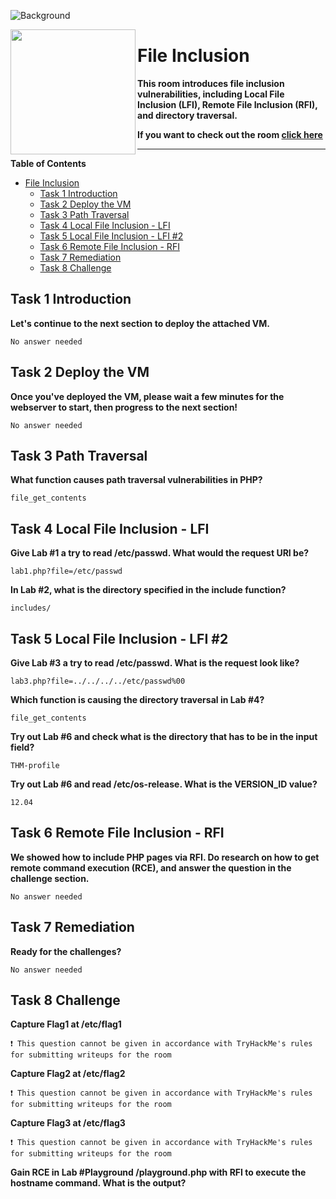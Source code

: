 ![Background](https://tryhackme-images.s3.amazonaws.com/user-uploads/5efe36fb68daf465530ca761/room-content/03376575e888fd097280c51469c29fbc.png)

<img src="https://tryhackme-images.s3.amazonaws.com/room-icons/55de4f7624252f03317e8e202822a6af.png" width="200" height="200" align="left">

# File Inclusion

**This room introduces file inclusion vulnerabilities, including Local File Inclusion (LFI), Remote File Inclusion (RFI), and directory traversal.**

**If you want to check out the room [click here](https://tryhackme.com/room/fileinc)**

---

**Table of Contents**

- [File Inclusion](#file-inclusion)
  - [Task 1 Introduction](#task-1-introduction)
  - [Task 2 Deploy the VM](#task-2-deploy-the-vm)
  - [Task 3 Path Traversal](#task-3-path-traversal)
  - [Task 4 Local File Inclusion - LFI](#task-4-local-file-inclusion---lfi)
  - [Task 5 Local File Inclusion - LFI #2](#task-5-local-file-inclusion---lfi-2)
  - [Task 6 Remote File Inclusion - RFI](#task-6-remote-file-inclusion---rfi)
  - [Task 7 Remediation](#task-7-remediation)
  - [Task 8 Challenge](#task-8-challenge)

## Task 1 Introduction

**Let's continue to the next section to deploy the attached VM.**

    No answer needed

## Task 2 Deploy the VM

**Once you've deployed the VM, please wait a few minutes for the webserver to start, then progress to the next section!**

    No answer needed

## Task 3 Path Traversal

**What function causes path traversal vulnerabilities in PHP?**

    file_get_contents

## Task 4 Local File Inclusion - LFI

**Give Lab #1 a try to read /etc/passwd. What would the request URI be?**

    lab1.php?file=/etc/passwd

**In Lab #2, what is the directory specified in the include function?**

    includes/

## Task 5 Local File Inclusion - LFI #2

**Give Lab #3 a try to read /etc/passwd. What is the request look like?**

    lab3.php?file=../../../../etc/passwd%00

**Which function is causing the directory traversal in Lab #4?**

    file_get_contents

**Try out Lab #6 and check what is the directory that has to be in the input field?**

    THM-profile

**Try out Lab #6 and read /etc/os-release. What is the VERSION_ID value?**

    12.04

## Task 6 Remote File Inclusion - RFI

**We showed how to include PHP pages via RFI. Do research on how to get remote command execution (RCE), and answer the question in the challenge section.**

    No answer needed

## Task 7 Remediation

**Ready for the challenges?**

    No answer needed

## Task 8 Challenge

**Capture Flag1 at /etc/flag1**

    ❗ This question cannot be given in accordance with TryHackMe's rules for submitting writeups for the room

**Capture Flag2 at /etc/flag2**

    ❗ This question cannot be given in accordance with TryHackMe's rules for submitting writeups for the room

**Capture Flag3 at /etc/flag3**

    ❗ This question cannot be given in accordance with TryHackMe's rules for submitting writeups for the room

**Gain RCE in Lab #Playground /playground.php with RFI to execute the hostname command. What is the output?**
